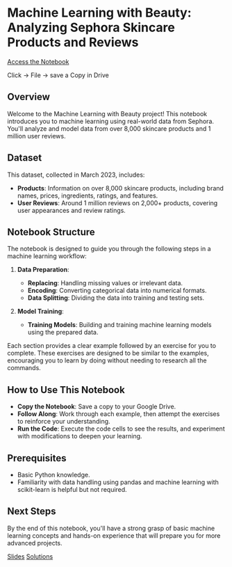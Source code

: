 # Machine Learning with Beauty: Analyzing Sephora Skincare Products and Reviews

[Access the Notebook](https://colab.research.google.com/drive/1TvQz30n1PNz0STSQ70PZo8t__Hw63k_x#scrollTo=8-8rrMufX_Jb)

Click -> File -> save a Copy in Drive

## Overview

Welcome to the Machine Learning with Beauty project! This notebook introduces you to machine learning using real-world data from Sephora. You'll analyze and model data from over 8,000 skincare products and 1 million user reviews.

## Dataset

This dataset, collected in March 2023, includes:

- **Products**: Information on over 8,000 skincare products, including brand names, prices, ingredients, ratings, and features.
- **User Reviews**: Around 1 million reviews on 2,000+ products, covering user appearances and review ratings.

## Notebook Structure

The notebook is designed to guide you through the following steps in a machine learning workflow:

1. **Data Preparation**:
    - **Replacing**: Handling missing values or irrelevant data.
    - **Encoding**: Converting categorical data into numerical formats.
    - **Data Splitting**: Dividing the data into training and testing sets.

2. **Model Training**:
    - **Training Models**: Building and training machine learning models using the prepared data.

Each section provides a clear example followed by an exercise for you to complete. These exercises are designed to be similar to the examples, encouraging you to learn by doing without needing to research all the commands.

## How to Use This Notebook

- **Copy the Notebook**: Save a copy to your Google Drive.
- **Follow Along**: Work through each example, then attempt the exercises to reinforce your understanding.
- **Run the Code**: Execute the code cells to see the results, and experiment with modifications to deepen your learning.

## Prerequisites

- Basic Python knowledge.
- Familiarity with data handling using pandas and machine learning with scikit-learn is helpful but not required.

## Next Steps

By the end of this notebook, you'll have a strong grasp of basic machine learning concepts and hands-on experience that will prepare you for more advanced projects.

[Slides](https://www.canva.com/design/DAGNt-Bt-ME/-KoHr7iWrpuJOTopwY1FbQ/edit?utm_content=DAGNt-Bt-ME&utm_campaign=designshare&utm_medium=link2&utm_source=sharebutton)
[Solutions](https://colab.research.google.com/drive/1xN9pOtIv7ZwuQv6wrvY-NKlEAd9OBXIb?usp=sharing)
